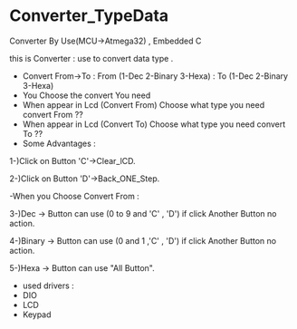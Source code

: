 # Converter_TypeData
Converter By Use(MCU->Atmega32) , Embedded C

this is Converter : use to convert data type .
- Convert From->To : From (1-Dec 2-Binary 3-Hexa) : To (1-Dec 2-Binary 3-Hexa)
- You Choose the convert You need
- When appear in Lcd (Convert From) Choose what type you need convert From ??
- When appear in Lcd (Convert To) Choose what type you need convert To ??
- Some Advantages :
 
1-)Click on Button 'C'->Clear_lCD.
  
2-)Click on Button 'D'->Back_ONE_Step.
  
-When you Choose Convert From :

3-)Dec -> Button can use (0 to 9 and 'C' , 'D') if click Another Button no action.

4-)Binary -> Button can use (0 and 1 ,'C' , 'D') if click Another Button no action.

5-)Hexa ->  Button can use "All Button".

- used drivers : 
 - DIO 
 - LCD 
 - Keypad
   

